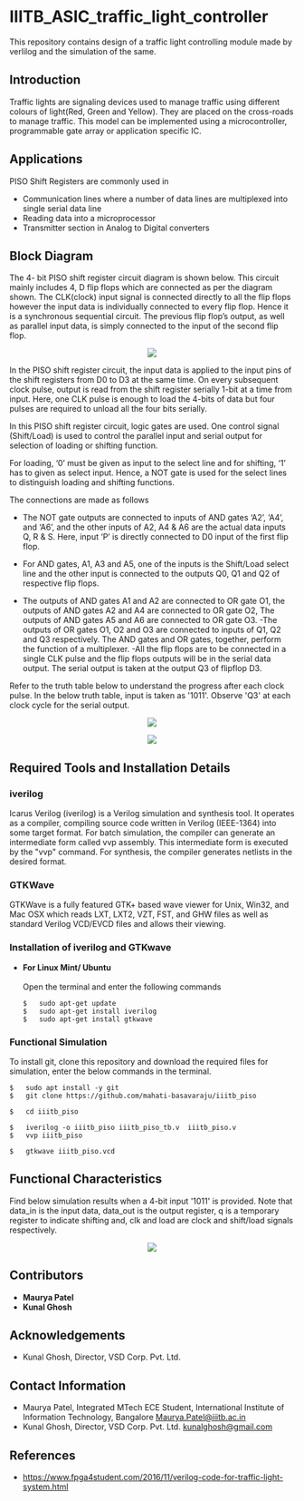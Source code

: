 # IIITB_ASIC_traffic_light_controller
This repository contains design of a traffic light controlling module made by verlilog and the simulation of the same.

## Introduction
Traffic lights are signaling devices used to manage traffic using different colours of light(Red, Green and Yellow). They are placed on the cross-roads to manage traffic. This model can be implemented using a microcontroller, programmable gate array or application specific IC. 

## Applications
PISO Shift Registers are commonly used in
- Communication lines where a number of data lines are multiplexed into single serial data line
- Reading data into a microprocessor
- Transmitter section in Analog to Digital converters

## Block Diagram
The  4- bit PISO shift register circuit diagram is shown below. This circuit mainly includes 4, D flip flops which are connected as per the diagram shown. The CLK(clock) input signal is connected directly to all the flip flops however the input data is individually connected to every flip flop. Hence it is a synchronous sequential circuit. The previous flip flop’s output, as well as parallel input data, is simply connected to the input of the second flip flop. 

<p align='center'>
  <img src='https://user-images.githubusercontent.com/110677094/183280035-0182a932-d45a-402e-902a-a78977d61a86.png' > 
</p> 

In the PISO shift register circuit, the input data is applied to the input pins of the shift registers from D0 to D3  at the same time. On every subsequent clock pulse, output is read from the shift register serially 1-bit at a time from input. Here, one CLK pulse is enough to load the 4-bits of data but four pulses are required to unload all the four bits serially.

In this PISO shift register circuit, logic gates are used.  One control signal (Shift/Load) is used to control the parallel input and serial output for selection of loading or shifting function. 

For loading, ‘0’ must be given as input to the select line and for shifting, ‘1’ has to given as select input. Hence, a NOT gate is used for the select lines to distinguish loading and shifting functions. 

The connections are made as follows
- The NOT gate outputs are connected to inputs of AND gates ‘A2’, ‘A4’, and ‘A6’, and the other inputs of A2, A4 & A6 are the actual data inputs Q, R & S. Here, input ‘P’ is directly connected to D0 input of the first flip flop.

- For AND gates, A1, A3 and A5, one of the inputs is the Shift/Load select line and the other input is connected to the outputs Q0, Q1 and Q2 of respective flip flops.  
- The outputs of AND gates A1 and A2 are connected to OR gate O1, the outputs of AND gates A2 and A4 are connected to OR gate O2, The outputs of AND gates A5 and A6 are connected to OR gate O3. 
-The outputs of OR gates O1, O2 and O3 are connected to inputs of Q1, Q2 and Q3 respectively. The AND gates and OR gates, together, perform the function of a multiplexer.
-All the flip flops are to be connected in a single CLK pulse and the flip flops outputs will be in the serial data output. The serial output is taken at the output Q3 of flipflop D3.

Refer to the truth table below to understand the progress after each clock pulse. In the below truth table, input is taken as '1011'. Observe 'Q3' at each clock cycle for the serial output.

<p align='center'> 
  <img src='https://user-images.githubusercontent.com/110677094/183281909-80ee7817-a4a4-4293-96cf-d459695a2f60.png'>
</p>


<p align='center'>
  <img src='https://user-images.githubusercontent.com/110677094/183254665-b745fa26-501c-4d35-a787-4001b81f4df0.png'>
</p>

## Required Tools and Installation Details

### iverilog

Icarus Verilog (iverilog) is a Verilog simulation and synthesis tool. It operates as a compiler, compiling source code written in Verilog (IEEE-1364) into some target format. For batch simulation, the compiler can generate an intermediate form called vvp assembly. This intermediate form is executed by the "vvp" command. For synthesis, the compiler generates netlists in the desired format.

### GTKWave

GTKWave is a fully featured GTK+ based wave viewer for Unix, Win32, and Mac OSX which reads LXT, LXT2, VZT, FST, and GHW files as well as standard Verilog VCD/EVCD files and allows their viewing.

### Installation of iverilog and GTKwave

<ul>
  <li>
    <b> For Linux Mint/ Ubuntu </b> 
    <br>
    <br>
    Open the terminal and enter the following commands
    
    
    $   sudo apt-get update
    $   sudo apt-get install iverilog 
    $   sudo apt-get install gtkwave
    
   </li>
</ul>

### Functional Simulation

To install git, clone this repository and download the required files for simulation, enter the below commands in the terminal.

```
$   sudo apt install -y git
$   git clone https://github.com/mahati-basavaraju/iiitb_piso

$   cd iiitb_piso

$   iverilog -o iiitb_piso iiitb_piso_tb.v  iiitb_piso.v 
$   vvp iiitb_piso

$   gtkwave iiitb_piso.vcd
```

## Functional Characteristics

Find below simulation results when a 4-bit input '1011' is provided. Note that data_in is the input data, data_out is the output register, q is a temporary register to indicate shifting and, clk and load are clock and shift/load signals respectively.

<p align="center">
  <img src="https://user-images.githubusercontent.com/110677094/183284643-1817f689-22ad-4cd7-be6b-963523d34a84.png">
</p>

## Contributors

- <b> Maurya Patel </b>
- <b> Kunal Ghosh </b>

## Acknowledgements

- Kunal Ghosh, Director, VSD Corp. Pvt. Ltd.

## Contact Information

- Maurya Patel, Integrated MTech ECE Student, International Institute of Information Technology, Bangalore Maurya.Patel@iiitb.ac.in
- Kunal Ghosh, Director, VSD Corp. Pvt. Ltd. kunalghosh@gmail.com

## References
- https://www.fpga4student.com/2016/11/verilog-code-for-traffic-light-system.html
